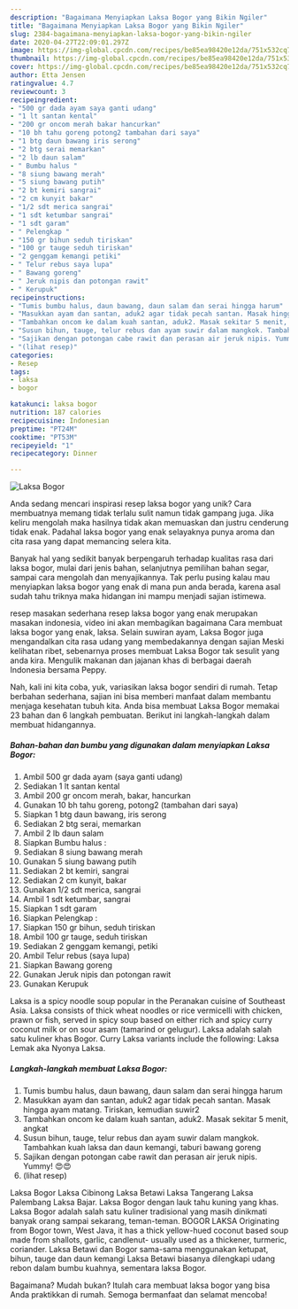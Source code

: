 ```yaml
---
description: "Bagaimana Menyiapkan Laksa Bogor yang Bikin Ngiler"
title: "Bagaimana Menyiapkan Laksa Bogor yang Bikin Ngiler"
slug: 2384-bagaimana-menyiapkan-laksa-bogor-yang-bikin-ngiler
date: 2020-04-27T22:09:01.297Z
image: https://img-global.cpcdn.com/recipes/be85ea98420e12da/751x532cq70/laksa-bogor-foto-resep-utama.jpg
thumbnail: https://img-global.cpcdn.com/recipes/be85ea98420e12da/751x532cq70/laksa-bogor-foto-resep-utama.jpg
cover: https://img-global.cpcdn.com/recipes/be85ea98420e12da/751x532cq70/laksa-bogor-foto-resep-utama.jpg
author: Etta Jensen
ratingvalue: 4.7
reviewcount: 3
recipeingredient:
- "500 gr dada ayam saya ganti udang"
- "1 lt santan kental"
- "200 gr oncom merah bakar hancurkan"
- "10 bh tahu goreng potong2 tambahan dari saya"
- "1 btg daun bawang iris serong"
- "2 btg serai memarkan"
- "2 lb daun salam"
- " Bumbu halus "
- "8 siung bawang merah"
- "5 siung bawang putih"
- "2 bt kemiri sangrai"
- "2 cm kunyit bakar"
- "1/2 sdt merica sangrai"
- "1 sdt ketumbar sangrai"
- "1 sdt garam"
- " Pelengkap "
- "150 gr bihun seduh tiriskan"
- "100 gr tauge seduh tiriskan"
- "2 genggam kemangi petiki"
- " Telur rebus saya lupa"
- " Bawang goreng"
- " Jeruk nipis dan potongan rawit"
- " Kerupuk"
recipeinstructions:
- "Tumis bumbu halus, daun bawang, daun salam dan serai hingga harum"
- "Masukkan ayam dan santan, aduk2 agar tidak pecah santan. Masak hingga ayam matang. Tiriskan, kemudian suwir2"
- "Tambahkan oncom ke dalam kuah santan, aduk2. Masak sekitar 5 menit, angkat"
- "Susun bihun, tauge, telur rebus dan ayam suwir dalam mangkok. Tambahkan kuah laksa dan daun kemangi, taburi bawang goreng"
- "Sajikan dengan potongan cabe rawit dan perasan air jeruk nipis. Yummy! 😍😍"
- "(lihat resep)"
categories:
- Resep
tags:
- laksa
- bogor

katakunci: laksa bogor 
nutrition: 187 calories
recipecuisine: Indonesian
preptime: "PT24M"
cooktime: "PT53M"
recipeyield: "1"
recipecategory: Dinner

---
```



![Laksa Bogor](https://img-global.cpcdn.com/recipes/be85ea98420e12da/751x532cq70/laksa-bogor-foto-resep-utama.jpg)

Anda sedang mencari inspirasi resep laksa bogor yang unik? Cara membuatnya memang tidak terlalu sulit namun tidak gampang juga. Jika keliru mengolah maka hasilnya tidak akan memuaskan dan justru cenderung tidak enak. Padahal laksa bogor yang enak selayaknya punya aroma dan cita rasa yang dapat memancing selera kita.

Banyak hal yang sedikit banyak berpengaruh terhadap kualitas rasa dari laksa bogor, mulai dari jenis bahan, selanjutnya pemilihan bahan segar, sampai cara mengolah dan menyajikannya. Tak perlu pusing kalau mau menyiapkan laksa bogor yang enak di mana pun anda berada, karena asal sudah tahu triknya maka hidangan ini mampu menjadi sajian istimewa.

resep masakan sederhana resep laksa bogor yang enak merupakan masakan indonesia, video ini akan membagikan bagaimana Cara membuat laksa bogor yang enak, laksa. Selain suwiran ayam, Laksa Bogor juga mengandalkan cita rasa udang yang membedakannya dengan sajian Meski kelihatan ribet, sebenarnya proses membuat Laksa Bogor tak sesulit yang anda kira. Mengulik makanan dan jajanan khas di berbagai daerah Indonesia bersama Peppy.


Nah, kali ini kita coba, yuk, variasikan laksa bogor sendiri di rumah. Tetap berbahan sederhana, sajian ini bisa memberi manfaat dalam membantu menjaga kesehatan tubuh kita. Anda bisa membuat Laksa Bogor memakai 23 bahan dan 6 langkah pembuatan. Berikut ini langkah-langkah dalam membuat hidangannya.

<!--inarticleads1-->

##### Bahan-bahan dan bumbu yang digunakan dalam menyiapkan Laksa Bogor:

1. Ambil 500 gr dada ayam (saya ganti udang)
1. Sediakan 1 lt santan kental
1. Ambil 200 gr oncom merah, bakar, hancurkan
1. Gunakan 10 bh tahu goreng, potong2 (tambahan dari saya)
1. Siapkan 1 btg daun bawang, iris serong
1. Sediakan 2 btg serai, memarkan
1. Ambil 2 lb daun salam
1. Siapkan  Bumbu halus :
1. Sediakan 8 siung bawang merah
1. Gunakan 5 siung bawang putih
1. Sediakan 2 bt kemiri, sangrai
1. Sediakan 2 cm kunyit, bakar
1. Gunakan 1/2 sdt merica, sangrai
1. Ambil 1 sdt ketumbar, sangrai
1. Siapkan 1 sdt garam
1. Siapkan  Pelengkap :
1. Siapkan 150 gr bihun, seduh tiriskan
1. Ambil 100 gr tauge, seduh tiriskan
1. Sediakan 2 genggam kemangi, petiki
1. Ambil  Telur rebus (saya lupa)
1. Siapkan  Bawang goreng
1. Gunakan  Jeruk nipis dan potongan rawit
1. Gunakan  Kerupuk


Laksa is a spicy noodle soup popular in the Peranakan cuisine of Southeast Asia. Laksa consists of thick wheat noodles or rice vermicelli with chicken, prawn or fish, served in spicy soup based on either rich and spicy curry coconut milk or on sour asam (tamarind or gelugur). Laksa adalah salah satu kuliner khas Bogor. Curry Laksa variants include the following: Laksa Lemak aka Nyonya Laksa. 

<!--inarticleads2-->

##### Langkah-langkah membuat Laksa Bogor:

1. Tumis bumbu halus, daun bawang, daun salam dan serai hingga harum
1. Masukkan ayam dan santan, aduk2 agar tidak pecah santan. Masak hingga ayam matang. Tiriskan, kemudian suwir2
1. Tambahkan oncom ke dalam kuah santan, aduk2. Masak sekitar 5 menit, angkat
1. Susun bihun, tauge, telur rebus dan ayam suwir dalam mangkok. Tambahkan kuah laksa dan daun kemangi, taburi bawang goreng
1. Sajikan dengan potongan cabe rawit dan perasan air jeruk nipis. Yummy! 😍😍
1. (lihat resep)


Laksa Bogor Laksa Cibinong Laksa Betawi Laksa Tangerang Laksa Palembang Laksa Bajar. Laksa Bogor dengan lauk tahu kuning yang khas. Laksa Bogor adalah salah satu kuliner tradisional yang masih dinikmati banyak orang sampai sekarang, teman-teman. BOGOR LAKSA Originating from Bogor town, West Java, it has a thick yellow-hued coconut based soup made from shallots, garlic, candlenut- usually used as a thickener, turmeric, coriander. Laksa Betawi dan Bogor sama-sama menggunakan ketupat, bihun, tauge dan daun kemangi Laksa Betawi biasanya dilengkapi udang rebon dalam bumbu kuahnya, sementara laksa Bogor. 

Bagaimana? Mudah bukan? Itulah cara membuat laksa bogor yang bisa Anda praktikkan di rumah. Semoga bermanfaat dan selamat mencoba!
